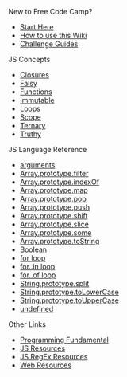 New to Free Code Camp?

- [Start Here](Start-Here)
- [How to use this Wiki](Wiki)
- [Challenge Guides](Map)

JS Concepts

- [Closures](js-closures)
- [Falsy](js-falsy)
- [Functions](js-functions)
- [Immutable](js-immutable)
- [Loops](js-loops)
- [Scope](js-scope)
- [Ternary](js-ternary)
- [Truthy](js-truthy)

JS Language Reference

- [arguments](js-arguments)
- [Array.prototype.filter](js-array-prototype-filter)
- [Array.prototype.indexOf](js-array-prototype-indexof)
- [Array.prototype.map](js-array-prototype-map)
- [Array.prototype.pop](js-array-prototype-pop)
- [Array.prototype.push](js-array-prototype-push)
- [Array.prototype.shift](js-array-prototype-shift)
- [Array.prototype.slice](js-array-prototype-slice)
- [Array.prototype.some](js-array-prototype-some)
- [Array.prototype.toString](js-array-prototype-tostring)
- [Boolean](js-Boolean)
- [for loop](js-for-loop)
- [for..in loop](js-for-in-loop)
- [for..of loop](js-for-of-loop)
- [String.prototype.split](js-String-prototype-split)
- [String.prototype.toLowerCase](js-String-prototype-toLowerCase)
- [String.prototype.toUpperCase](js-String-prototype-toUpperCase)
- [undefined](js-undefined)

Other Links

- [Programming Fundamental](programming-fundamental)
- [JS Resources](js-resources)
- [JS RegEx Resources](JS-Regex-Resources)
- [Web Resources](Web-Resources)
